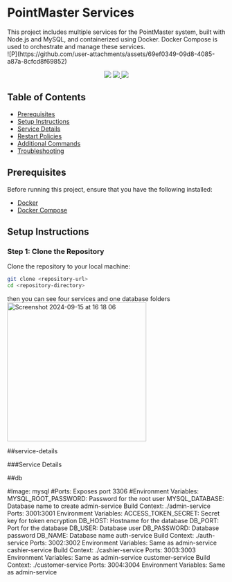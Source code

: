 # PointMaster Services
<div>
This project includes multiple services for the PointMaster system, built with Node.js and MySQL, and containerized using Docker. Docker Compose is used to orchestrate and manage these services.
</div>
![P](https://github.com/user-attachments/assets/69ef0349-09d8-4085-a87a-8cfcd8f69852)
<p align="center">
  <a href="https://badge.fury.io/js/electron-markdownify">
    

  </a>
  <a href="https://gitter.im/amitmerchant1990/electron-markdownify"><img src="https://badges.gitter.im/amitmerchant1990/electron-markdownify.svg"></a>
  <a href="https://saythanks.io/to/bullredeyes@gmail.com">
      <img src="https://img.shields.io/badge/SayThanks.io-%E2%98%BC-1EAEDB.svg">
  </a>
  <a href="https://www.paypal.me/AmitMerchant">
    <img src="https://img.shields.io/badge/$-donate-ff69b4.svg?maxAge=2592000&amp;style=flat">
  </a>
</p>


## Table of Contents

- [Prerequisites](#prerequisites)
- [Setup Instructions](#setup-instructions)
- [Service Details](#service-details)
- [Restart Policies](#restart-policies)
- [Additional Commands](#additional-commands)
- [Troubleshooting](#troubleshooting)

## Prerequisites

Before running this project, ensure that you have the following installed:

- [Docker](https://docs.docker.com/get-docker/)
- [Docker Compose](https://docs.docker.com/compose/install/)

## Setup Instructions

### Step 1: Clone the Repository

Clone the repository to your local machine:

```bash
git clone <repository-url>
cd <repository-directory>
```
then you can see four services and one database folders
<img width="321" alt="Screenshot 2024-09-15 at 16 18 06" src="https://github.com/user-attachments/assets/53f075b4-ea6f-470c-b56a-13881224d1f0">

##service-details

###Service Details

##db

#Image: mysql
#Ports: Exposes port 3306
#Environment Variables:
MYSQL_ROOT_PASSWORD: Password for the root user
MYSQL_DATABASE: Database name to create
admin-service
Build Context: ./admin-service
Ports: 3001:3001
Environment Variables:
ACCESS_TOKEN_SECRET: Secret key for token encryption
DB_HOST: Hostname for the database
DB_PORT: Port for the database
DB_USER: Database user
DB_PASSWORD: Database password
DB_NAME: Database name
auth-service
Build Context: ./auth-service
Ports: 3002:3002
Environment Variables:
Same as admin-service
cashier-service
Build Context: ./cashier-service
Ports: 3003:3003
Environment Variables:
Same as admin-service
customer-service
Build Context: ./customer-service
Ports: 3004:3004
Environment Variables:
Same as admin-service




